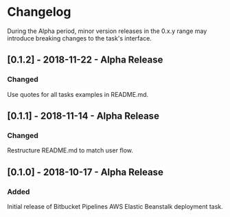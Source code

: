 # Changelog
During the Alpha period, minor version releases in the 0.x.y range may introduce breaking changes to the task's interface. 

## [0.1.2] - 2018-11-22  - Alpha Release
### Changed
Use quotes for all tasks examples in README.md.

## [0.1.1] - 2018-11-14  - Alpha Release
### Changed
Restructure README.md to match user flow.

## [0.1.0] - 2018-10-17  - Alpha Release
### Added
Initial release of Bitbucket Pipelines AWS Elastic Beanstalk deployment task.
